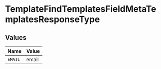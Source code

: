 # TemplateFindTemplatesFieldMetaTemplatesResponseType


## Values

| Name    | Value   |
| ------- | ------- |
| `EMAIL` | email   |